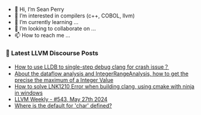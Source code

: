 - 👋 Hi, I’m Sean Perry
- 👀 I’m interested in compilers (c++, COBOL, llvm)
- 🌱 I’m currently learning ...
- 💞️ I’m looking to collaborate on ...
- 📫 How to reach me ...

<!---
s66perry/s66perry is a ✨ special ✨ repository because its `README.md` (this file) appears on your GitHub profile.
You can click the Preview link to take a look at your changes.
--->
### 📕 Latest LLVM Discourse Posts

<!-- DISCOURSE-LLVM:START -->
- [How to use LLDB to single-step debug clang for crash issue？](https://discourse.llvm.org/t/how-to-use-lldb-to-single-step-debug-clang-for-crash-issue/79173#post_6)
- [About the dataflow analysis and IntegerRangeAnalysis, how to get the precise the maximum of a Integer Value](https://discourse.llvm.org/t/about-the-dataflow-analysis-and-integerrangeanalysis-how-to-get-the-precise-the-maximum-of-a-integer-value/79205#post_1)
- [How to solve LNK1210 Error when building clang, using cmake with ninja in windows](https://discourse.llvm.org/t/how-to-solve-lnk1210-error-when-building-clang-using-cmake-with-ninja-in-windows/79204#post_1)
- [LLVM Weekly - #543, May 27th 2024](https://discourse.llvm.org/t/llvm-weekly-543-may-27th-2024/79203#post_1)
- [Where is the default for &#39;char&#39; defined?](https://discourse.llvm.org/t/where-is-the-default-for-char-defined/79202#post_1)
<!-- DISCOURSE-LLVM:END -->
